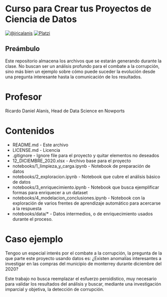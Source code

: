 # Curso para Crear tus Proyectos de Ciencia de Datos

<!-- badges: start -->
[![@jricalanis](https://img.shields.io/badge/@ricalanis-Github-blue?&logoColor=white)](https://github.com/ricalanis)
[![Platzi](https://img.shields.io/badge/Curso_Platzi-Crear_tus_proyectos_de_ciencia_de_datos-green&logoColor=white)](https://platzi.com/datos/)
<!-- badges: end -->

## Preámbulo


Este repositorio almacena los archivos que se estarán generando durante la clase. No buscan ser un análisis profundo para el combate a la corrupción, sino más bien un ejemplo sobre cómo puede suceder la evolución desde una pregunta interesante hasta la comunicación de los resultados.

# Profesor

Ricardo Daniel Alanís, Head de Data Science en Nowports

# Contenidos

* README.md - Este archivo
* LICENSE.md - Licencia
* .gitignore - Ignore file para el proyecto y quitar elementos no deseados
* 12_DICIEMBRE_2020.xlsx - Archivo base para el proyecto
* notebooks/1_limpieza_y_carga.ipynb - Notebook de preparación de datos
* notebooks/2_exploracion.ipynb - Notebook que cubre el análisis básico de datos
* notebooks/3_enriquecimiento.ipynb - Notebook que busca ejemplificar formas para enriquecer a un dataset
* notebooks/4_modelacion_conclusiones.ipynb - Notebook con la exploración de varios frentes de aprendizaje automático para acercarse a la respuesta
* notebooks/data/* - Datos intermedios, o de enriquecimiento usados durante el proceso.

# Caso ejemplo

Tengoo un especial interés por el combate a la corrupción, la pregunta de la que parte este proyecto usando datos es: ¿Existen anomalías interesantes a investigar en las compras del municipio de monterrey durante diciembre del 2020?

Este trabajo no busca reemplazar el esfuerzo peroidistico, muy necesario para validar los resultados del análisis y buscar, mediante una investigación imparcial y objetiva, la detección de corrupción.

